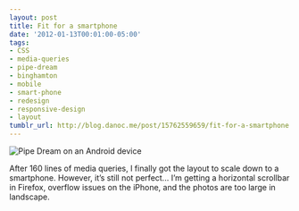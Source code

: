 ```yaml
---
layout: post
title: Fit for a smartphone
date: '2012-01-13T00:01:00-05:00'
tags:
- CSS
- media-queries
- pipe-dream
- binghamton
- mobile
- smart-phone
- redesign
- responsive-design
- layout
tumblr_url: http://blog.danoc.me/post/15762559659/fit-for-a-smartphone
---
```


![Pipe Dream on an Android device](/img/posts/pd-android.png)

After 160 lines of media queries, I finally got the layout to scale down to a smartphone. However, it’s still not perfect... I’m getting a horizontal scrollbar in Firefox, overflow issues on the iPhone, and the photos are too large in landscape.
